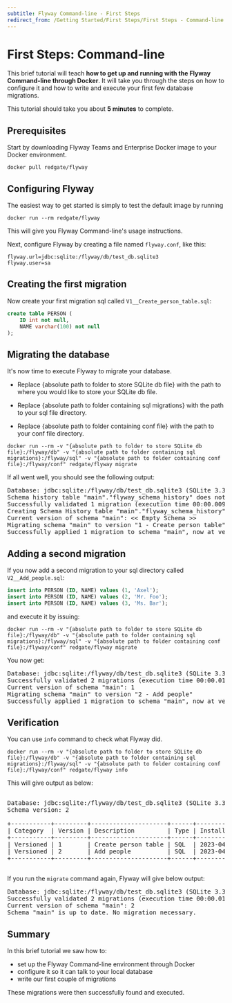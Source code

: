```yaml
---
subtitle: Flyway Command-line - First Steps
redirect_from: /Getting Started/First Steps/First Steps - Command-line.md/
---
```


# First Steps: Command-line

This brief tutorial will teach **how to get up and running with the Flyway Command-line through Docker**. It will take you through the
steps on how to configure it and how to write and execute your first few database migrations.

This tutorial should take you about **5 minutes** to complete.

## Prerequisites

Start by downloading Flyway Teams and Enterprise Docker image to your Docker environment. 

```
docker pull redgate/flyway
```

## Configuring Flyway

The easiest way to get started is simply to test the default image by running

```
docker run --rm redgate/flyway
```

This will give you Flyway Command-line's usage instructions.

Next, configure Flyway by creating a file named `flyway.conf`, like this:

```properties
flyway.url=jdbc:sqlite:/flyway/db/test_db.sqlite3
flyway.user=sa
```

## Creating the first migration

Now create your first migration sql called `V1__Create_person_table.sql`:

```sql
create table PERSON (
    ID int not null,
    NAME varchar(100) not null
);
```

## Migrating the database

It's now time to execute Flyway to migrate your database.

- Replace {absolute path to folder to store SQLite db file} with the path to where you would like to store your SQLite db file.

- Replace {absolute path to folder containing sql migrations} with the path to your sql file directory.

- Replace {absolute path to folder containing conf file} with the path to your conf file directory.

```
docker run --rm -v "{absolute path to folder to store SQLite db file}:/flyway/db" -v "{absolute path to folder containing sql migrations}:/flyway/sql" -v "{absolute path to folder containing conf file}:/flyway/conf" redgate/flyway migrate
```

If all went well, you should see the following output:

<pre class="console">Database: jdbc:sqlite:/flyway/db/test_db.sqlite3 (SQLite 3.34)
Schema history table "main"."flyway_schema_history" does not exist yet
Successfully validated 1 migration (execution time 00:00.009s)
Creating Schema History table "main"."flyway_schema_history" ...
Current version of schema "main": << Empty Schema >>
Migrating schema "main" to version "1 - Create person table"
Successfully applied 1 migration to schema "main", now at version v1 (execution time 00:00.034s)</pre>

## Adding a second migration

If you now add a second migration to your sql directory called `V2__Add_people.sql`:

```sql
insert into PERSON (ID, NAME) values (1, 'Axel');
insert into PERSON (ID, NAME) values (2, 'Mr. Foo');
insert into PERSON (ID, NAME) values (3, 'Ms. Bar');
```

and execute it by issuing:

```
docker run --rm -v "{absolute path to folder to store SQLite db file}:/flyway/db" -v "{absolute path to folder containing sql migrations}:/flyway/sql" -v "{absolute path to folder containing conf file}:/flyway/conf" redgate/flyway migrate
```

You now get:

<pre class="console">Database: jdbc:sqlite:/flyway/db/test_db.sqlite3 (SQLite 3.34)
Successfully validated 2 migrations (execution time 00:00.015s)
Current version of schema "main": 1
Migrating schema "main" to version "2 - Add people"
Successfully applied 1 migration to schema "main", now at version v2 (execution time 00:00.029s)</pre>

## Verification

You can use `info` command to check what Flyway did.  

```
docker run --rm -v "{absolute path to folder to store SQLite db file}:/flyway/db" -v "{absolute path to folder containing sql migrations}:/flyway/sql" -v "{absolute path to folder containing conf file}:/flyway/conf" redgate/flyway info
```

This will give output as below: 

<pre class="console">

Database: jdbc:sqlite:/flyway/db/test_db.sqlite3 (SQLite 3.34)
Schema version: 2

+-----------+---------+---------------------+------+---------------------+---------+----------+
| Category  | Version | Description         | Type | Installed On        | State   | Undoable |
+-----------+---------+---------------------+------+---------------------+---------+----------+
| Versioned | 1       | Create person table | SQL  | 2023-04-26 13:01:02 | Success | No       |
| Versioned | 2       | Add people          | SQL  | 2023-04-26 13:05:04 | Success | No       |
+-----------+---------+---------------------+------+---------------------+---------+----------+

</pre>

If you run the `migrate` command again, Flyway will give below output: 

<pre class="console">Database: jdbc:sqlite:/flyway/db/test_db.sqlite3 (SQLite 3.34)
Successfully validated 2 migrations (execution time 00:00.016s)
Current version of schema "main": 2
Schema "main" is up to date. No migration necessary.</pre>

## Summary

In this brief tutorial we saw how to:
- set up the Flyway Command-line environment through Docker
- configure it so it can talk to your local database
- write our first couple of migrations

These migrations were then successfully found and executed.
